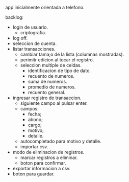 app inicialmente orientada a telefono.

backlog:
- login de usuario.
     - criptografia.
- log off.
- seleccion de cuenta.
- listar transacciones.
     - cambiar tama;o de la lista (columnas mostradas).
     - perimitr edicion al tocar el registro.
     - seleccion multiple de celdas.
          - identificacion de tipo de dato.
          - recuento de numeros.
          - suma de numeros.
          - promedio de numeros.
          - recuento general.
- ingresar registro de transaccion.
     - siguiente campo al pulsar enter.
     - campos:
          - fecha;
          - abono;
          - cargo;
          - motivo;
          - detalle.
     - autocompletado para motivo y detalle.
     - importar csv.
- modo de eliminacion de registros.
     - marcar registros a eliminar.
     - boton para confirmar.
- exportar informacion a csv.
- boton para guardar.
